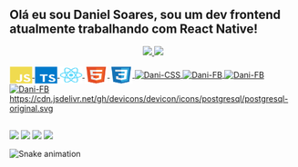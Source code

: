 ## Olá eu sou Daniel Soares, sou um dev frontend atualmente trabalhando com React Native!

<div align="center">
  <a href="https://github.com/eldanielsoares">
  <img height="180em" src="https://github-readme-stats.vercel.app/api?username=eldanielsoares&show_icons=true&theme=dracula&include_all_commits=true&count_private=true"/>
  <img height="180em" src="https://github-readme-stats.vercel.app/api/top-langs/?username=eldanielsoares&layout=compact&langs_count=7&theme=dracula"/>
</div>
  <div style="display: inline_block"><br>
  <img align="center" alt="Dani-Js" height="30" width="40" src="https://raw.githubusercontent.com/devicons/devicon/master/icons/javascript/javascript-plain.svg">
  <img align="center" alt="Dani-Ts" height="30" width="40" src="https://raw.githubusercontent.com/devicons/devicon/master/icons/typescript/typescript-plain.svg">
  <img align="center" alt="Dani-React" height="30" width="40" src="https://raw.githubusercontent.com/devicons/devicon/master/icons/react/react-original.svg">
  <img align="center" alt="Dani-HTML" height="30" width="40" src="https://raw.githubusercontent.com/devicons/devicon/master/icons/html5/html5-original.svg">
  <img align="center" alt="Dani-CSS" height="30" width="40" src="https://raw.githubusercontent.com/devicons/devicon/master/icons/css3/css3-original.svg">
  <img align="center" alt="Dani-CSS" height="30" width="40" src="https://cdn.jsdelivr.net/gh/devicons/devicon/icons/kotlin/kotlin-original.svg" />  
  <img  align="center" alt="Dani-FB" height="30" width="40" src="https://cdn.jsdelivr.net/gh/devicons/devicon/icons/firebase/firebase-plain.svg" />
  <img  align="center" alt="Dani-FB" height="30" width="40" src="https://cdn.jsdelivr.net/gh/devicons/devicon/icons/angularjs/angularjs-original.svg" />
  <img  align="center" alt="Dani-FB" height="30" width="40" src="https://cdn.jsdelivr.net/gh/devicons/devicon/icons/nodejs/nodejs-original.svg" />
   https://cdn.jsdelivr.net/gh/devicons/devicon/icons/postgresql/postgresql-original.svg
  
</div>
  
 ##
 
<div> 
  <a href="https://instagram.com/eldanielsoares" target="_blank"><img src="https://img.shields.io/badge/-Instagram-%23E4405F?style=for-the-badge&logo=instagram&logoColor=white" target="_blank"></a>
  <a href = "mailto:danielsoares7717@gmail.com"><img src="https://img.shields.io/badge/-Gmail-%23333?style=for-the-badge&logo=gmail&logoColor=white" target="_blank"></a>
  <a href="https://www.linkedin.com/in/daniel-soares-2772261a3/" target="_blank"><img src="https://img.shields.io/badge/-LinkedIn-%230077B5?style=for-the-badge&logo=linkedin&logoColor=white" target="_blank"></a> 
   <a href="https://www.facebook.com/profile.php?id=100004184714219" target="_blank"><img src="https://img.shields.io/badge/Facebook-1877F2?style=for-the-badge&logo=facebook&logoColor=white" target="_blank"></a> 

 
![Snake animation](https://github.com/eldanielsoares/eldanielsoares/blob/output/github-contribution-grid-snake.svg)  
 
</div> 
  
 
